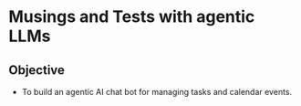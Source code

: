 # Musings and Tests with agentic LLMs

## Objective

 - To build an agentic AI chat bot for managing tasks and calendar events.

